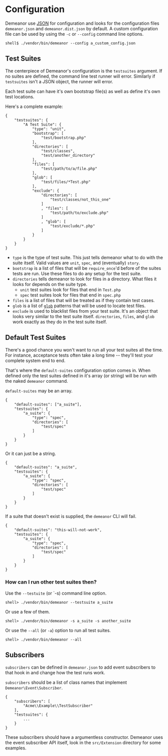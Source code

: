 # Configuration

Demeanor use [JSON](http://www.json.org/) for configuration and looks for the
configuration files `demeanor.json` and `demeanor.dist.json` by default. A custom
configuration file can be used by using the `-c` or `--config` command line
options.

    shell$ ./vendor/bin/demeanor --config a_custom_config.json

## Test Suites

The centerpiece of Demeanor's configuration is the `testsuites` argument. If no
suites are defined, the command line test runner will error. Similarly if
`testsuites` isn't a JSON object, the runner will error.

Each test suite can have it's own bootstrap file(s) as well as define it's own
test locations.

Here's a complete example:

    {
        "testsuites": {
            "A Test Suite": {
                "type": "unit",
                "bootstrap": [
                    "test/bootstrap.php"
                ],
                "directories": [
                    "test/classes",
                    "test/another_directory"
                ],
                "files": [
                    "test/path/to/a/file.php"
                ],
                "glob": [
                    "test/files/*Test.php"
                ],
                "exclude": {
                    "directories": [
                        "test/classes/not_this_one"
                    ]
                    , "files": [
                        "test/path/to/exclude.php"
                    ]
                    , "glob": [
                        "test/exclude/*.php"
                    ]
                }
            }
        }
    }

- `type` is the type of test suite. This just tells demeanor what to do with the
  suite itself. Valid values are `unit`, `spec`, and (eventually) `story`.
- `bootstrap` is a list of files that will be `require_once`'d before of the
  suites tests are run. Use these files to do any setup for the test suite.
- `directories` tells demeanor to look for files in a directory. What files it
  looks for depends on the suite type.
    * `unit` test suites look for files that end in `Test.php`
    * `spec` test suites look for files that end in `spec.php`
- `files` is a list of files that will be treated as if they contain test cases.
- `glob` is a list of [`glob`](http://www.php.net/manual/en/function.glob.php)
  patterns that will be used to locate test files.
- `exclude` is used to blacklist files from your test suite. It's an object that
  looks very similar to the test suite itself. `directories`, `files`, and
  `glob` work exactly as they do in the test suite itself.

## Default Test Suites

There's a good chance you won't want to run all your test suites all the time.
For instance, acceptance tests often take a long time -- they'll test your
complete system end to end.

That's where the `default-suites` configuration option comes in. When defined
only the test suites defined in it's array (or string) will be run with the
naked `demeanor` command.

`default-suites` may be an array.

    {
        "default-suites": ["a_suite"],
        "testsuites": {
            "a_suite": {
                "type": "spec",
                "directories": [
                    "test/spec"
                ]
            }
        }
    }

Or it can just be a string.

    {
        "default-suites": "a_suite",
        "testsuites": {
            "a_suite": {
                "type": "spec",
                "directories": [
                    "test/spec"
                ]
            }
        }
    }

If a suite that doesn't exist is supplied, the `demeanor` CLI will fail.

    {
        "default-suites": "this-will-not-work",
        "testsuites": {
            "a_suite": {
                "type": "spec",
                "directories": [
                    "test/spec"
                ]
            }
        }
    }

### How can I run other test suites then?

Use the `--testuite` (or `-s) command line option.

    shell> ./vendor/bin/demeanor --testsuite a_suite

Or use a few of them.

    shell> ./vendor/bin/demeanor -s a_suite -s another_suite

Or use the `--all` (or `-a`) option to run all test suites.

    shell> ./vendor/bin/demeanor --all

## Subscribers

`subscribers` can be defined in `demeanor.json` to add event subscribers to that
hook in and change how the test runs work.

`subscribers` should be a list of class names that implement
`Demeanor\Event\Subscriber`.

    {
        "subscribers": [
            "Acme\\Example\\TestSubscriber"
        ],
        "testsuites": {
            ...
        }
    }

These subscribers should have a argumentless constructor. Demeanor uses the
event subscriber API itself, look in the `src/Extension` directory for some
examples.
